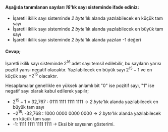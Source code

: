 #### Aşağıda tanımlanan sayıları _16_'lık sayı sisteminde ifade ediniz:

- İşaretli ikilik sayı sisteminde _2 byte_'lık alanda yazılabilecek en küçük tam sayı
- İşaretli ikilik sayı sisteminde _2 byte_'lık alanda yazılabilecek en büyük tam sayı
- İşaretli ikilik sayı sisteminde _2 byte_'lık alanda yazılan -1 değeri


#### Cevap;

İşaretli ikilik sayı sisteminde $2^{16}$ adet sayı temsil edilebilir, bu sayıların yarısı pozitif yarısı negatif olacaktır.
Yazılabilecek en büyük sayı $2^{15} - 1$ ve en küçük sayı $-2^{15}$ olacaktır.

Hesaplamalar genellikle en yüksek anlamlı bit "0" ise pozitif sayı, "1" ise negatif sayı olarak kabul edilerek yapılır;

- $2^{15} - 1$ = 32,767 : 0111 1111 1111 1111 → _2 byte_'lık alanda yazılabilecek en büyük tam sayı
- $-2^{15}$: -32,768 : 1000 0000 0000 0000 → _2 byte_'lık alanda yazılabilecek en küçük tam sayı
- -1: 1111 1111 1111 1111 → Eksi bir sayısının gösterimi.
